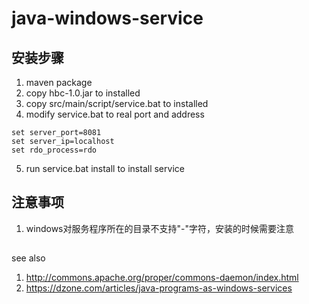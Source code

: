 # java-windows-service

## 安装步骤
1. maven package
2. copy hbc-1.0.jar to installed
3. copy src/main/script/service.bat to installed
4. modify service.bat to real port and address
```
set server_port=8081
set server_ip=localhost
set rdo_process=rdo
```
5. run service.bat install to install service

## 注意事项
1. windows对服务程序所在的目录不支持"-"字符，安装的时候需要注意

## 
see also 
1. http://commons.apache.org/proper/commons-daemon/index.html
2. https://dzone.com/articles/java-programs-as-windows-services
